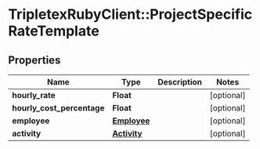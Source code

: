 # TripletexRubyClient::ProjectSpecificRateTemplate

## Properties
Name | Type | Description | Notes
------------ | ------------- | ------------- | -------------
**hourly_rate** | **Float** |  | [optional] 
**hourly_cost_percentage** | **Float** |  | [optional] 
**employee** | [**Employee**](Employee.md) |  | [optional] 
**activity** | [**Activity**](Activity.md) |  | [optional] 


